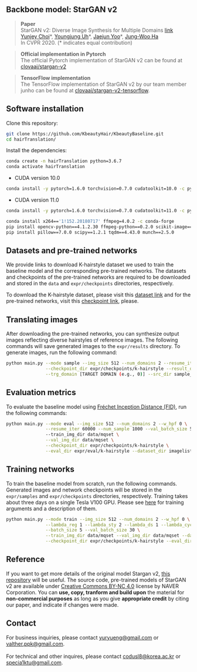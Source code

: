 ## Backbone model: StarGAN v2
> **Paper**<br>
> StarGAN v2: Diverse Image Synthesis for Multiple Domains [link](https://arxiv.org/abs/1912.01865)<br>
> [Yunjey Choi](https://github.com/yunjey)\*, [Youngjung Uh](https://github.com/youngjung)\*, [Jaejun Yoo](http://jaejunyoo.blogspot.com/search/label/kr)\*, [Jung-Woo Ha](https://www.facebook.com/jungwoo.ha.921)<br>
> In CVPR 2020. (* indicates equal contribution)<br>

> **Official implementation in Pytorch**<br>
> The official Pytorch implementation of StarGAN v2 can be found at [clovaai/stargan-v2](https://github.com/clovaai/stargan-v2)<br>

> **TensorFlow implementation**<br>
> The TensorFlow implementation of StarGAN v2 by our team member junho can be found at [clovaai/stargan-v2-tensorflow](https://github.com/clovaai/stargan-v2-tensorflow).

## Software installation
Clone this repository:

```bash
git clone https://github.com/KbeautyHair/KbeautyBaseline.git
cd hairTranslation/
```

Install the dependencies:
```bash
conda create -n hairTranslation python=3.6.7
conda activate hairTranslation
```
* CUDA version 10.0
```bash
conda install -y pytorch=1.6.0 torchvision=0.7.0 cudatoolkit=10.0 -c pytorch
```
* CUDA version 11.0
```bash
conda install -y pytorch=1.6.0 torchvision=0.7.0 cudatoolkit=11.0 -c pytorch
```
```bash
conda install x264=='1!152.20180717' ffmpeg=4.0.2 -c conda-forge
pip install opencv-python==4.1.2.30 ffmpeg-python==0.2.0 scikit-image==0.16.2
pip install pillow==7.0.0 scipy==1.2.1 tqdm==4.43.0 munch==2.5.0
```

## Datasets and pre-trained networks
We provide links to download K-hairstyle dataset we used to train the baseline model and the corresponding pre-trained networks. The datasets and checkpoints of the pre-trained networks are required to be downloaded and stored in the `data` and `expr/checkpoints` directories, respectively.

To download the K-hairstyle dataset, please visit this [dataset link](link) and for the pre-trained networks, visit this [checkpoint link](https://drive.google.com/file/d/1oPbVyJEShAEAwFKde1sZmse-Vbc2OG45/view?usp=sharing), please.

## Translating images
After downloading the pre-trained networks, you can synthesize output images reflecting diverse hairstyles of reference images. The following commands will save generated images to the `expr/results` directory. 
To generate images, run the following command:
```bash
python main.py --mode sample --img_size 512 --num_domains 2 --resume_iter 60000 --w_hpf 0 \
               --checkpoint_dir expr/checkpoints/k-hairstyle --result_dir expr/results/k-hairstyle \
               --trg_domain [TARGET DOMAIN (e.g., 0)] --src_dir sample_images/src --ref_dir sample_images/ref               
```

## Evaluation metrics
To evaluate the baseline model using [Fr&eacute;chet Inception Distance (FID)](https://arxiv.org/abs/1706.08500), run the following commands:
```bash
python main.py --mode eval --img_size 512 --num_domains 2 --w_hpf 0 \
               --resume_iter 60000 --num_sample 1000 --val_batch_size 50 \        
               --train_img_dir data/mqset \
               --val_img_dir data/mqset \
               --checkpoint_dir expr/checkpoints/k-hairstyle \
               --eval_dir expr/eval/k-hairstyle --dataset_dir imagelists
```

## Training networks
To train the baseline model from scratch, run the following commands. Generated images and network checkpoints will be stored in the `expr/samples` and `expr/checkpoints` directories, respectively. Training takes about three days on a single Tesla V100 GPU. Please see [here](https://github.com/KbeautyHair/hairTranslation/blob/master/main.py#L76-L122) for training arguments and a description of them.

```bash
python main.py --mode train --img_size 512 --num_domains 2 --w_hpf 0 \
               --lambda_reg 1 --lambda_sty 2 --lambda_ds 1 --lambda_cyc 2 \
               --batch_size 5 --val_batch_size 30 \
               --train_img_dir data/mqset --val_img_dir data/mqset --dataset_dir imagelists \
               --checkpoint_dir expr/checkpoints/k-hairstyle --eval_dir expr/eval/k-hairstyle --sample_dir expr/samples/k-hairstyle
```

## Reference
If you want to get more details of the original model Stargan v2, [this repository](https://github.com/clovaai/stargan-v2) will be useful.
The source code, pre-trained models of StarGAN v2 are available under [Creative Commons BY-NC 4.0](https://github.com/clovaai/stargan-v2/blob/master/LICENSE) license by NAVER Corporation. You can **use, copy, tranform and build upon** the material for **non-commercial purposes** as long as you give **appropriate credit** by citing our paper, and indicate if changes were made. 

## Contact
For business inquiries, please contact yuryueng@gmail.com or valther.ppk@gmail.com.<br/>	
For technical and other inquires, please contact codusl8@korea.ac.kr or specia1ktu@gmail.com.
